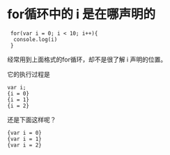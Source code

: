 # for循环中的 i 是在哪声明的

```
 for(var i = 0; i < 10; i++){
  console.log(i)
 }
```
经常用到上面格式的for循环，却不是很了解 i 声明的位置。

它的执行过程是
```
var i;
{i = 0}
{i = 1}
{i = 2}
```
还是下面这样呢？
```
{var i = 0}
{var i = 1}
{var i = 2}
```
